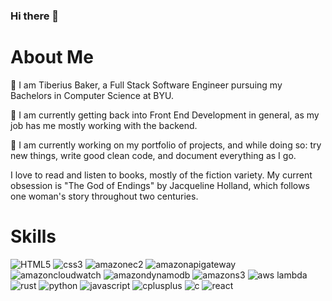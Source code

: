 ### Hi there 👋

# About Me
💬 I am Tiberius Baker, a Full Stack Software Engineer pursuing my Bachelors in Computer Science at BYU.

🌱 I am currently getting back into Front End Development in general, as my job has me mostly working with the backend.

🔭 I am currently working on my portfolio of projects, and while doing so: try new things, write good clean code, and document everything as I go.

I love to read and listen to books, mostly of the fiction variety. My current obsession is "The God of Endings" by Jacqueline Holland, which follows one woman's story throughout two centuries.

# Skills

![HTML5](https://img.shields.io/badge/-HTML5-E34F26?style=for-the-badge&logo=html5&logoColor=white)
![css3](https://img.shields.io/badge/css3-1572B6?style=for-the-badge&logo=css3&logoColor=white)
![amazonec2](https://img.shields.io/badge/amazonec2-FF9900?style=for-the-badge&logo=amazonec2&logoColor=black)
![amazonapigateway](https://img.shields.io/badge/amazonapigateway-FF4F8B?style=for-the-badge&logo=amazonapigateway&logoColor=black)
![amazoncloudwatch](https://img.shields.io/badge/amazoncloudwatch-FF4F8B?style=for-the-badge&logo=amazoncloudwatch&logoColor=black)
![amazondynamodb](https://img.shields.io/badge/amazondynamodb-8C4FFF?style=for-the-badge&logo=amazondynamodb&logoColor=black)
![amazons3](https://img.shields.io/badge/amazons3-569A31?style=for-the-badge&logo=amazons3&logoColor=black)
![aws lambda](https://img.shields.io/badge/awslambda-FF9900?style=for-the-badge&logo=awslambda&logoColor=black)
![rust](https://img.shields.io/badge/rust-000000?style=for-the-badge&logo=rust&logoColor=white)
![python](https://img.shields.io/badge/python-3776AB?style=for-the-badge&logo=python&logoColor=white)
![javascript](https://img.shields.io/badge/javascript-F7DF1E?style=for-the-badge&logo=javascript&logoColor=white)
![cplusplus](https://img.shields.io/badge/cplusplus-00599C?style=for-the-badge&logo=cplusplus&logoColor=white)
![c](https://img.shields.io/badge/c-A8B9CC?style=for-the-badge&logo=C&logoColor=black)
![react](https://img.shields.io/badge/react-61DAFB?style=for-the-badge&logo=React&logoColor=black)
<!--
**TiberiusBaker/TiberiusBaker** is a ✨ _special_ ✨ repository because its `README.md` (this file) appears on your GitHub profile.

Here are some ideas to get you started:

- 🔭 I’m currently working on ...
- 🌱 I’m currently learning ...
- 👯 I’m looking to collaborate on ...
- 🤔 I’m looking for help with ...
- 💬 Ask me about ...
- 📫 How to reach me: ...
- 😄 Pronouns: ...
- ⚡ Fun fact: ...
-->
